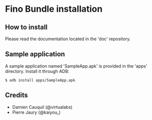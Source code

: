 Fino Bundle installation
========================


How to install
--------------

Please read the documentation located in the 'doc' repository.


Sample application
------------------

A sample application named 'SampleApp.apk' is provided in the 'apps' directory. Install it through ADB:

    $ adb install apps/SampleApp.apk


Credits
-------

* Damien Cauquil (@virtualabs)
* Pierre Jaury (@kaiyou_)
